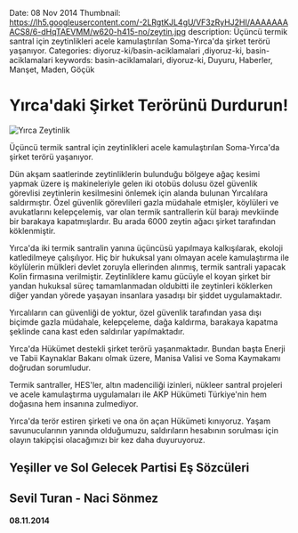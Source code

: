 Date: 08 Nov 2014
Thumbnail: https://lh5.googleusercontent.com/-2LRgtKJL4gU/VF3zRyHJ2HI/AAAAAAAACS8/6-dHqTAEVMM/w620-h415-no/zeytin.jpg
description: Üçüncü termik santral için zeytinlikleri acele kamulaştırılan Soma-Yırca'da şirket terörü yaşanıyor.
Categories: diyoruz-ki/basin-aciklamalari ,diyoruz-ki, basin-aciklamalari
keywords: basin-aciklamalari, diyoruz-ki, Duyuru, Haberler, Manşet, Maden, Göçük


# Yırca'daki Şirket Terörünü Durdurun!

![Yırca Zeytinlik](https://lh5.googleusercontent.com/-2LRgtKJL4gU/VF3zRyHJ2HI/AAAAAAAACS8/6-dHqTAEVMM/w620-h415-no/zeytin.jpg)

Üçüncü termik santral için zeytinlikleri acele kamulaştırılan Soma-Yırca'da şirket terörü yaşanıyor.

Dün akşam saatlerinde zeytinliklerin bulunduğu bölgeye ağaç kesimi yapmak üzere iş makineleriyle gelen iki otobüs dolusu özel güvenlik görevlisi zeytinlerin kesilmesini önlemek için alanda bulunan Yırcalılara saldırmıştır. Özel güvenlik görevlileri gazla müdahale etmişler, köylüleri ve avukatlarını kelepçelemiş, var olan termik santrallerin kül barajı mevkiinde bir barakaya kapatmışlardır. Bu arada 6000 zeytin ağacı şirket tarafından köklenmiştir.

Yırca'da iki termik santralin yanına üçüncüsü yapılmaya kalkışılarak, ekoloji katledilmeye çalışılıyor. Hiç bir hukuksal yanı olmayan acele kamulaştırma ile köylülerin mülkleri devlet zoruyla ellerinden alınmış, termik santrali yapacak Kolin firmasına verilmiştir. Zeytinliklere kamu gücüyle el koyan şirket bir yandan hukuksal süreç tamamlanmadan oldubitti ile zeytinleri köklerken diğer yandan yörede yaşayan insanlara yasadışı bir şiddet uygulamaktadır.

Yırcalıların can güvenliği de yoktur, özel güvenlik tarafından yasa dışı biçimde gazla müdahale, kelepçeleme, dağa kaldırma, barakaya kapatma şeklinde cana kast eden saldırılar yapılmaktadır.

Yırca'da Hükümet destekli şirket terörü yaşanmaktadır. Bundan başta Enerji ve Tabii Kaynaklar Bakanı olmak üzere, Manisa Valisi ve Soma Kaymakamı doğrudan sorumludur.

Termik santraller, HES'ler, altın madenciliği izinleri, nükleer santral projeleri ve acele kamulaştırma uygulamaları ile AKP Hükümeti Türkiye'nin hem doğasına hem insanına zulmediyor.

Yırca'da terör estiren şirketi ve ona ön açan Hükümeti kınıyoruz. Yaşam savunucularının yanında olduğumuzu, saldırıların hesabının sorulması için olayın takipçisi olacağımızı bir kez daha duyuruyoruz.


## Yeşiller ve Sol Gelecek Partisi Eş Sözcüleri
## Sevil Turan - Naci Sönmez
#### 08.11.2014
